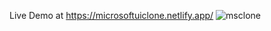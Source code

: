 Live Demo at https://microsoftuiclone.netlify.app/
![msclone](https://user-images.githubusercontent.com/111463267/212465051-cecc66f1-03cf-48bc-8618-925ea1dfd77e.jpg)
